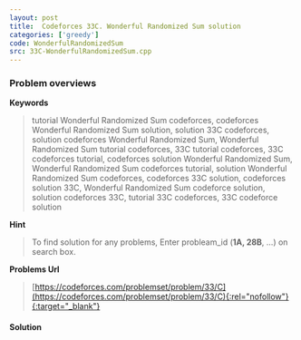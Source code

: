 ```yaml
---
layout: post
title:  Codeforces 33C. Wonderful Randomized Sum solution
categories: ['greedy']
code: WonderfulRandomizedSum
src: 33C-WonderfulRandomizedSum.cpp
---
```

### **Problem overviews**

**Keywords**
> tutorial Wonderful Randomized Sum codeforces, codeforces Wonderful Randomized Sum solution, solution 33C codeforces, solution codeforces Wonderful Randomized Sum, Wonderful Randomized Sum tutorial codeforces, 33C tutorial codeforces, 33C codeforces tutorial, codeforces solution Wonderful Randomized Sum, Wonderful Randomized Sum codeforces tutorial, solution Wonderful Randomized Sum codeforces, codeforces 33C solution, codeforces solution 33C, Wonderful Randomized Sum codeforce solution, solution codeforces 33C, tutorial 33C codeforces, 33C codeforce solution

**Hint**
> To find solution for any problems, Enter probleam_id (**1A, 28B**, ...) on search box. 

**Problems Url**
> [https://codeforces.com/problemset/problem/33/C](https://codeforces.com/problemset/problem/33/C){:rel="nofollow"}{:target="_blank"}

#### **Solution**



